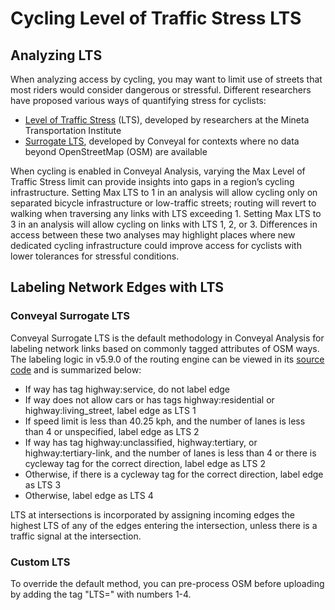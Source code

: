 # Cycling Level of Traffic Stress LTS

## Analyzing LTS

When analyzing access by cycling, you may want to limit use of streets that most riders would consider dangerous or stressful. Different researchers have proposed various ways of quantifying stress for cyclists:

* [Level of Traffic Stress](http://transweb.sjsu.edu/research/low-stress-bicycling-and-network-connectivity) (LTS), developed by researchers at the Mineta Transportation Institute
* [Surrogate LTS](https://blog.conveyal.com/better-measures-of-bike-accessibility-d875ae5ed831), developed by Conveyal for contexts where no data beyond OpenStreetMap (OSM) are available

When cycling is enabled in Conveyal Analysis, varying the Max Level of Traffic Stress limit can provide insights into gaps in a region’s cycling infrastructure. Setting Max LTS to 1 in an analysis will allow cycling only on separated bicycle infrastructure or low-traffic streets; routing will revert to walking when traversing any links with LTS exceeding 1. Setting Max LTS to 3 in an analysis will allow cycling on links with LTS 1, 2, or 3. Differences in access between these two analyses may highlight places where new dedicated cycling infrastructure could improve access for cyclists with lower tolerances for stressful conditions.

## Labeling Network Edges with LTS

### Conveyal Surrogate LTS

Conveyal Surrogate LTS is the default methodology in Conveyal Analysis for labeling network links based on commonly tagged attributes of OSM ways. The labeling logic in v5.9.0 of the routing engine can be viewed in its [source code](https://github.com/conveyal/analysis-backend/blob/v5.9.0/src/main/java/com/conveyal/r5/labeling/LevelOfTrafficStressLabeler.java) and is summarized below:
* If way has tag highway:service, do not label edge
* If way does not allow cars or has tags highway:residential or highway:living_street, label edge as LTS 1
* If speed limit is less than 40.25 kph, and the number of lanes is less than 4 or unspecified, label edge as LTS 2
* If way has tag highway:unclassified, highway:tertiary, or highway:tertiary-link, and the number of lanes is less than 4 or there is cycleway tag for the correct direction, label edge as LTS 2
* Otherwise, if there is a cycleway tag for the correct direction, label edge as LTS 3
* Otherwise, label edge as LTS 4

LTS at intersections is incorporated by assigning incoming edges the highest LTS of any of the edges entering the intersection, unless there is a traffic signal at the intersection.

### Custom LTS

To override the default method, you can pre-process OSM before uploading by adding the tag "LTS=" with numbers 1-4.